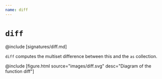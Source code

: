 ```yaml
---
name: diff
---
```


# `diff`

@include [signatures/diff.md]

`diff` computes the multiset difference between this and the `as` collection.

@include [figure.html source="images/diff.svg" desc="Diagram of the function diff"]

